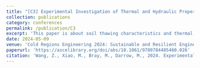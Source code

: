 ```yaml
---
title: "[C3] Experimental Investigation of Thermal and Hydraulic Properties of Ice-Rich Saline Permafrost in Northern Alaska"
collection: publications
category: conferences
permalink: /publication/C3
excerpt: 'This paper is about soil thawing characteristics and thermal properties of the retrieved permafrost from the Alaska Arctic tundra.'
date: 2024-05-09
venue: 'Cold Regions Engineering 2024: Sustainable and Resilient Engineering Solutions for Changing Cold Regions'
paperurl: 'https://ascelibrary.org/doi/abs/10.1061/9780784485460.026'
citation: 'Wang, Z., Xiao, M., Bray, M., Darrow, M., 2024. Experimental investigation of thermal and hydraulic properties of ice-rich saline permafrost in northern Alaska. In: Cold Regions Engineering 2024: Sustainable and Resilient Engineering Solutions for Changing Cold Regions, pp. 285–294. https://doi.org/10.1061/9780784485460.026.'
---
```

